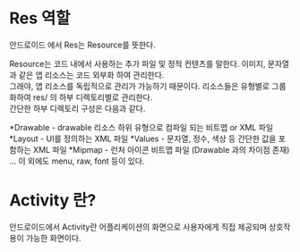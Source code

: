 Res 역할
=======

안드로이드 에서 Res는 Resource를 뜻한다.

Resource는 코드 내에서 사용하는 추가 파일 및 정적 컨텐츠를 말한다. 이미지, 문자열과 같은 앱 리소스는 코드 외부화 하여 관리한다.   
그래야, 앱 리소스를 독립적으로 관리가 가능하기 때문이다. 리소스들은 유형별로 그룹화하여 res/ 의 하부 디렉토리별로 관리한다.   
간단한 하부 디렉토리 구성은 다음과 같다.    

*Drawable - drawable 리소스 하위 유형으로 컴파일 되는 비트맵 or XML 파일
*Layout - UI를 정의하는 XML 파일
*Values - 문자열, 정수, 색상 등 간단한 값을 포함하는 XML 파일
*Mipmap - 런처 아이콘 비트맵 파일 (Drawable 과의 차이점 존재)
... 이 외에도 menu, raw, font 등이 있다.

Activity 란?
=========

안드로이드에서 Activity란 어플리케이션의 화면으로 사용자에게 직접 제공되며 상호작용이 가능한 화면이다.
